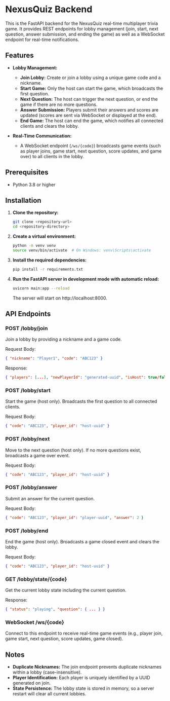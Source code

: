 # NexusQuiz Backend

This is the FastAPI backend for the NexusQuiz real-time multiplayer trivia game. It provides REST endpoints for lobby management (join, start, next question, answer submission, and ending the game) as well as a WebSocket endpoint for real-time notifications.

## Features

- **Lobby Management:**

  - **Join Lobby:** Create or join a lobby using a unique game code and a nickname.
  - **Start Game:** Only the host can start the game, which broadcasts the first question.
  - **Next Question:** The host can trigger the next question, or end the game if there are no more questions.
  - **Answer Submission:** Players submit their answers and scores are updated (scores are sent via WebSocket or displayed at the end).
  - **End Game:** The host can end the game, which notifies all connected clients and clears the lobby.

- **Real-Time Communication:**
  - A WebSocket endpoint (`/ws/{code}`) broadcasts game events (such as player joins, game start, next question, score updates, and game over) to all clients in the lobby.

## Prerequisites

- Python 3.8 or higher

## Installation

1. **Clone the repository:**

   ```bash
   git clone <repository-url>
   cd <repository-directory>
   ```

2. **Create a virtual environment:**

   ```bash
   python -m venv venv
   source venv/bin/activate  # On Windows: venv\Scripts\activate
   ```

3. **Install the required dependencies:**

   ```bash
   pip install -r requirements.txt
   ```

4. **Run the FastAPI server in development mode with automatic reload:**

   ```bash
   uvicorn main:app --reload
   ```

   The server will start on http://localhost:8000.

## API Endpoints

### POST /lobby/join

Join a lobby by providing a nickname and a game code.

Request Body:

```json
{ "nickname": "Player1", "code": "ABC123" }
```

Response:

```json
{ "players": [...], "newPlayerId": "generated-uuid", "isHost": true/false }
```

### POST /lobby/start

Start the game (host only). Broadcasts the first question to all connected clients.

Request Body:

```json
{ "code": "ABC123", "player_id": "host-uuid" }
```

### POST /lobby/next

Move to the next question (host only). If no more questions exist, broadcasts a game over event.

Request Body:

```json
{ "code": "ABC123", "player_id": "host-uuid" }
```

### POST /lobby/answer

Submit an answer for the current question.

Request Body:

```json
{ "code": "ABC123", "player_id": "player-uuid", "answer": 2 }
```

### POST /lobby/end

End the game (host only). Broadcasts a game closed event and clears the lobby.

Request Body:

```json
{ "code": "ABC123", "player_id": "host-uuid" }
```

### GET /lobby/state/{code}

Get the current lobby state including the current question.

Response:

```json
{ "status": "playing", "question": { ... } }
```

### WebSocket /ws/{code}

Connect to this endpoint to receive real-time game events (e.g., player join, game start, next question, score updates, game closed).

## Notes

- **Duplicate Nicknames:** The join endpoint prevents duplicate nicknames within a lobby (case-insensitive).
- **Player Identification:** Each player is uniquely identified by a UUID generated on join.
- **State Persistence:** The lobby state is stored in memory, so a server restart will clear all current lobbies.
